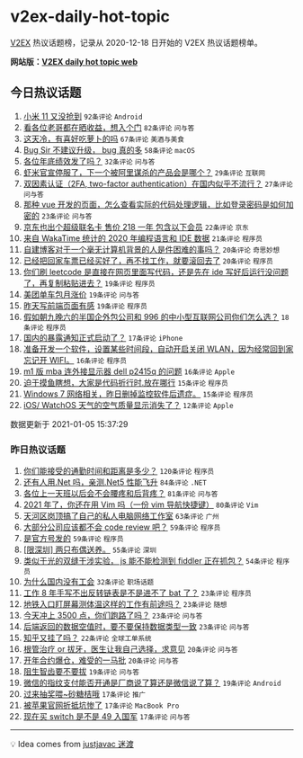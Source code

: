 # v2ex-daily-hot-topic

[V2EX](https://www.v2ex.com/) 热议话题榜，记录从 2020-12-18 日开始的 V2EX 热议话题榜单。

**网站版：[V2EX daily hot topic web](https://realleonardo.github.io/v2ex-daily-hot-topic-web/)**

## 今日热议话题

<!-- TODAY BEGIN -->

1. [小米 11 又没抢到](https://www.v2ex.com/t/741748) `92条评论` `Android`
1. [看各位老哥都在晒收益，想入个门](https://www.v2ex.com/t/741730) `82条评论` `问与答`
1. [这天冷，有喜好吃萝卜的吗](https://www.v2ex.com/t/741716) `67条评论` `美酒与美食`
1. [Bug Sir 不建议升级， bug 真的多](https://www.v2ex.com/t/741758) `58条评论` `macOS`
1. [各位年底绩效发了吗？](https://www.v2ex.com/t/741738) `32条评论` `问与答`
1. [虾米官宣停服了，下一个被阿里谋杀的产品会是哪个？](https://www.v2ex.com/t/741800) `29条评论` `互联网`
1. [双因素认证（2FA, two-factor authentication）在国内似乎不流行？](https://www.v2ex.com/t/741741) `27条评论` `问与答`
1. [那种 vue 开发的页面，怎么查看实际的代码处理逻辑，比如登录密码是如何加密的](https://www.v2ex.com/t/741731) `23条评论` `问与答`
1. [京东也出个超级联名卡 售价 218 一年 包含以下会员](https://www.v2ex.com/t/741776) `22条评论` `京东`
1. [来自 WakaTime 统计的 2020 年编程语言和 IDE 数据](https://www.v2ex.com/t/741842) `21条评论` `程序员`
1. [自建博客对于一个毫无计算机背景的人是件困难的事吗？](https://www.v2ex.com/t/741822) `20条评论` `奇思妙想`
1. [已经把回家车票已经买好了，再不找工作，就要滚回去了](https://www.v2ex.com/t/741796) `20条评论` `程序员`
1. [你们刷 leetcode 是直接在网页里面写代码，还是先在 ide 写好后运行没问题了，再复制粘贴进去？](https://www.v2ex.com/t/741804) `19条评论` `程序员`
1. [美团单车包月涨价](https://www.v2ex.com/t/741732) `19条评论` `问与答`
1. [昨天写前端页面有感](https://www.v2ex.com/t/741713) `19条评论` `程序员`
1. [假如朝九晚六的半国企外包公司和 996 的中小型互联网公司你们怎么选？](https://www.v2ex.com/t/741787) `18条评论` `程序员`
1. [国内的暴露通知正式启动了？](https://www.v2ex.com/t/741724) `17条评论` `iPhone`
1. [准备开发一个软件，设置某些时间段，自动开启关闭 WLAN，因为经常回到家忘记开 WIFI。](https://www.v2ex.com/t/741862) `16条评论` `程序员`
1. [m1 版 mba 连外接显示器 dell p2415q 的问题](https://www.v2ex.com/t/741791) `16条评论` `Apple`
1. [迫于摸鱼瞎想，大家是代码折行时.放在哪行](https://www.v2ex.com/t/741838) `15条评论` `程序员`
1. [Windows 7 网络相关，昨日删掉监控软件后遗症。](https://www.v2ex.com/t/741717) `15条评论` `程序员`
1. [iOS/ WatchOS 天气的空气质量显示消失了？](https://www.v2ex.com/t/741853) `12条评论` `Apple`

数据更新于 2021-01-05 15:37:29

<!-- TODAY END -->

### 昨日热议话题

<!-- YESTERDAY BEGIN -->

1. [你们能接受的通勤时间和距离是多少？](https://www.v2ex.com/t/741512) `120条评论` `程序员`
1. [还有人用.Net 吗，亲测.Net5 性能飞升](https://www.v2ex.com/t/741550) `84条评论` `.NET`
1. [各位上一天班以后会不会腰疼和后背疼？](https://www.v2ex.com/t/741348) `81条评论` `问与答`
1. [2021 年了，你还在用 Vim 吗（一份 vim 导航快捷键）](https://www.v2ex.com/t/741463) `80条评论` `Vim`
1. [天河区岗顶搞了自己的私人电脑网络工作室](https://www.v2ex.com/t/741438) `63条评论` `广州`
1. [大部分公司应该都不会 code review 吧？](https://www.v2ex.com/t/741378) `59条评论` `程序员`
1. [是官方号发的](https://www.v2ex.com/t/741630) `59条评论` `程序员`
1. [[限深圳] 两只布偶送养。](https://www.v2ex.com/t/741408) `55条评论` `深圳`
1. [类似于光的双缝干涉实验， js 能不能检测到 fiddler 正在抓包？](https://www.v2ex.com/t/741356) `54条评论` `程序员`
1. [为什么国内没有工会](https://www.v2ex.com/t/741678) `32条评论` `职场话题`
1. [工作 8 年手写不出反转链表是不是进不了 bat 了？](https://www.v2ex.com/t/741661) `23条评论` `程序员`
1. [地铁入口盯屏幕测体温这样的工作有前途吗？](https://www.v2ex.com/t/741652) `23条评论` `随想`
1. [今天冲上 3500 点，你们跑路了吗？](https://www.v2ex.com/t/741530) `23条评论` `问与答`
1. [后端返回的数据空值时，要不要保持数据类型一致](https://www.v2ex.com/t/741415) `23条评论` `问与答`
1. [知乎又挂了吗？](https://www.v2ex.com/t/741583) `22条评论` `全球工单系统`
1. [根管治疗 or 拔牙，医生让我自己选择，求意见](https://www.v2ex.com/t/741483) `20条评论` `问与答`
1. [开年合约爆仓，难受的一马批](https://www.v2ex.com/t/741436) `20条评论` `问与答`
1. [阻生智齿要不要拔](https://www.v2ex.com/t/741527) `19条评论` `问与答`
1. [微信的指纹支付能否开通是厂商说了算还是微信说了算？](https://www.v2ex.com/t/741432) `19条评论` `Android`
1. [过来抽奖喂~砂糖桔哦](https://www.v2ex.com/t/741673) `17条评论` `推广`
1. [被苹果官网折抵坑惨了](https://www.v2ex.com/t/741452) `17条评论` `MacBook Pro`
1. [现在买 switch 是不是 49 入国军](https://www.v2ex.com/t/741420) `17条评论` `问与答`

<!-- YESTERDAY END -->

---

💡 Idea comes from [justjavac 迷渡](https://github.com/justjavac/)
